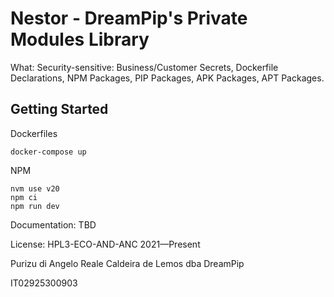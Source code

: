 # Nestor - DreamPip's Private Modules Library

What: Security-sensitive: Business/Customer Secrets, Dockerfile Declarations, NPM Packages, PIP Packages, APK Packages, APT Packages.

## Getting Started

Dockerfiles
```
docker-compose up
```

NPM
```
nvm use v20
npm ci
npm run dev
```

Documentation: TBD

License: HPL3-ECO-AND-ANC 2021—Present

Purizu di Angelo Reale Caldeira de Lemos dba DreamPip

IT02925300903
